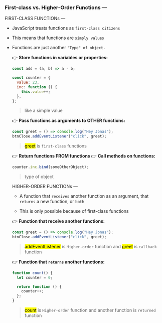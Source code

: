 ### First-class vs. Higher-Order Functions &mdash;

FIRST-CLASS FUNCTIONs &mdash;

- JavaScript treats functions as `first-class citizens`
- This means that functions are `simply values`
- Functions are just another `"Type" of object.`

  👉 <b>Store functions in variables or properties: </b>

  ```js
  const add = (a, b) => a - b;
  ```

  ```js
  const counter = {
    value: 23,
    inc: function () {
      this.value++;
    },
  };
  ```

  > like a simple value

  👉 <b> Pass functions as arguments to OTHER functions: </b>

  ```js
  const greet = () => console.log("Hey Jonas");
  btnClose.addEventListener("click", greet);
  ```

  > <mark>greet</mark> is `first-class` functions

  👉 <b> Return functions FROM functions </b>
  👉 <b> Call methods on functions: </b>

  ```js
  counter.inc.bind(someOtherObject);
  ```

  > type of object

  HIGHER-ORDER FUNCTIONs &mdash;

  - A function that `receives` another function as an argument, that `returns` a new function, or `both`

  - This is only possible because of first-class functions

  👉 <b> Function that receive another functions: </b>

  ```js
  const greet = () => console.log("Hey Jonas");
  btnClose.addEventListener("click", greet);
  ```

  > <mark>addEventListener</mark> is `Higher-order` function and <mark>greet</mark> is `callback` function

  👉 <b> Function that `returns` another functions: </b>

  ```js
  function count() {
    let counter = 0;

    return function () {
      counter++;
    };
  }
  ```

  > <mark>count</mark> is `Higher-order` function and another function is `returned` function

